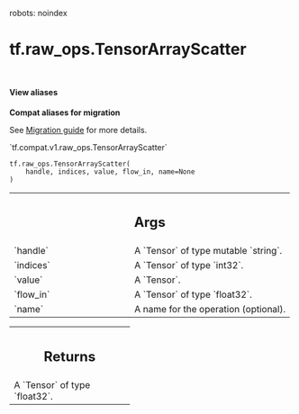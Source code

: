 robots: noindex

# tf.raw_ops.TensorArrayScatter

<!-- Insert buttons and diff -->

<table class="tfo-notebook-buttons tfo-api nocontent" align="left">

</table>





<section class="expandable">
  <h4 class="showalways">View aliases</h4>
  <p>
<b>Compat aliases for migration</b>
<p>See
<a href="https://www.tensorflow.org/guide/migrate">Migration guide</a> for
more details.</p>
<p>`tf.compat.v1.raw_ops.TensorArrayScatter`</p>
</p>
</section>

<pre class="devsite-click-to-copy prettyprint lang-py tfo-signature-link">
<code>tf.raw_ops.TensorArrayScatter(
    handle, indices, value, flow_in, name=None
)
</code></pre>



<!-- Placeholder for "Used in" -->


<!-- Tabular view -->
 <table class="responsive fixed orange">
<colgroup><col width="214px"><col></colgroup>
<tr><th colspan="2"><h2 class="add-link">Args</h2></th></tr>

<tr>
<td>
`handle`
</td>
<td>
A `Tensor` of type mutable `string`.
</td>
</tr><tr>
<td>
`indices`
</td>
<td>
A `Tensor` of type `int32`.
</td>
</tr><tr>
<td>
`value`
</td>
<td>
A `Tensor`.
</td>
</tr><tr>
<td>
`flow_in`
</td>
<td>
A `Tensor` of type `float32`.
</td>
</tr><tr>
<td>
`name`
</td>
<td>
A name for the operation (optional).
</td>
</tr>
</table>



<!-- Tabular view -->
 <table class="responsive fixed orange">
<colgroup><col width="214px"><col></colgroup>
<tr><th colspan="2"><h2 class="add-link">Returns</h2></th></tr>
<tr class="alt">
<td colspan="2">
A `Tensor` of type `float32`.
</td>
</tr>

</table>

